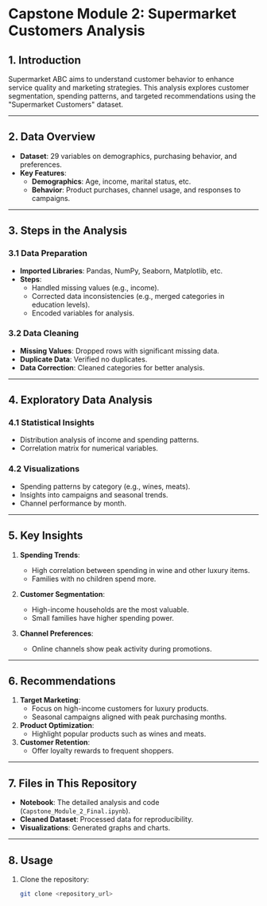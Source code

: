# Capstone Module 2: Supermarket Customers Analysis

## **1. Introduction**
Supermarket ABC aims to understand customer behavior to enhance service quality and marketing strategies. This analysis explores customer segmentation, spending patterns, and targeted recommendations using the "Supermarket Customers" dataset.

---

## **2. Data Overview**
- **Dataset**: 29 variables on demographics, purchasing behavior, and preferences.
- **Key Features**:
  - **Demographics**: Age, income, marital status, etc.
  - **Behavior**: Product purchases, channel usage, and responses to campaigns.

---

## **3. Steps in the Analysis**

### **3.1 Data Preparation**
- **Imported Libraries**: Pandas, NumPy, Seaborn, Matplotlib, etc.
- **Steps**:
  - Handled missing values (e.g., income).
  - Corrected data inconsistencies (e.g., merged categories in education levels).
  - Encoded variables for analysis.

### **3.2 Data Cleaning**
- **Missing Values**: Dropped rows with significant missing data.
- **Duplicate Data**: Verified no duplicates.
- **Data Correction**: Cleaned categories for better analysis.

---

## **4. Exploratory Data Analysis**

### **4.1 Statistical Insights**
- Distribution analysis of income and spending patterns.
- Correlation matrix for numerical variables.

### **4.2 Visualizations**
- Spending patterns by category (e.g., wines, meats).
- Insights into campaigns and seasonal trends.
- Channel performance by month.

---

## **5. Key Insights**
1. **Spending Trends**:
   - High correlation between spending in wine and other luxury items.
   - Families with no children spend more.

2. **Customer Segmentation**:
   - High-income households are the most valuable.
   - Small families have higher spending power.

3. **Channel Preferences**:
   - Online channels show peak activity during promotions.

---

## **6. Recommendations**
1. **Target Marketing**:
   - Focus on high-income customers for luxury products.
   - Seasonal campaigns aligned with peak purchasing months.
2. **Product Optimization**:
   - Highlight popular products such as wines and meats.
3. **Customer Retention**:
   - Offer loyalty rewards to frequent shoppers.

---

## **7. Files in This Repository**
- **Notebook**: The detailed analysis and code (`Capstone_Module_2_Final.ipynb`).
- **Cleaned Dataset**: Processed data for reproducibility.
- **Visualizations**: Generated graphs and charts.

---

## **8. Usage**
1. Clone the repository:
   ```bash
   git clone <repository_url>
